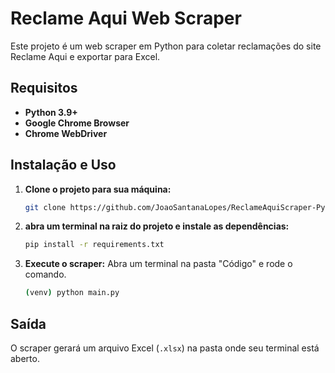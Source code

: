 
# Reclame Aqui Web Scraper

Este projeto é um web scraper em Python para coletar reclamações do site Reclame Aqui e exportar para Excel.

## Requisitos

* **Python 3.9+**
* **Google Chrome Browser**
* **Chrome WebDriver**

## Instalação e Uso

1.  **Clone o projeto para sua máquina:**
    ```bash
    git clone https://github.com/JoaoSantanaLopes/ReclameAquiScraper-Python.git
    ```

2.  **abra um terminal na raiz do projeto e instale as dependências:**
    ```bash
    pip install -r requirements.txt
    ```

3.  **Execute o scraper:**
    Abra um terminal na pasta "Código" e rode o comando.
    ```bash
    (venv) python main.py
    ```

##  Saída

O scraper gerará um arquivo Excel (`.xlsx`) na pasta onde seu terminal está aberto.

